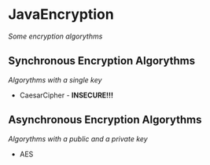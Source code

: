 # JavaEncryption
_Some encryption algorythms_

## Synchronous Encryption Algorythms
_Algorythms with a single key_

- CaesarCipher - **INSECURE!!!**

## Asynchronous Encryption Algorythms
_Algorythms with a public and a private key_

- AES
